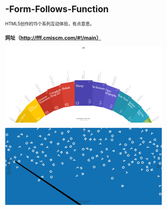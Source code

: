 # -Form-Follows-Function
HTML5创作的15个系列互动体验，有点意思。

### 网址（http://fff.cmiscm.com/#!/main）

![](https://github.com/Eaaon/-Form-Follows-Function/blob/master/0.JPG)

![](https://github.com/Eaaon/-Form-Follows-Function/blob/master/1.JPG)
